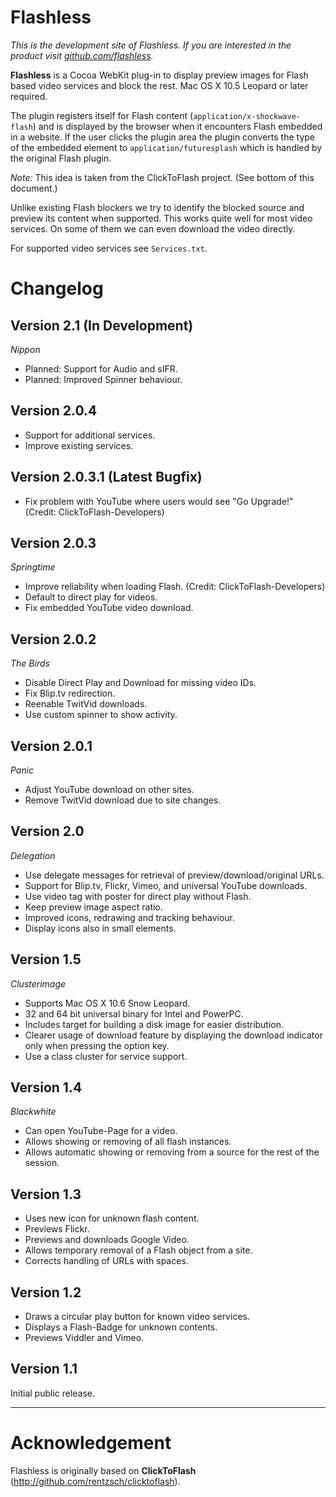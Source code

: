 Flashless
=========

*This is the development site of Flashless. If you are interested in the product visit [github.com/flashless](http://useless.github.com/flashless/).*

**Flashless** is a Cocoa WebKit plug-in to display preview images for Flash based video services and block the rest. Mac OS X 10.5 Leopard or later required.

The plugin registers itself for Flash content (`application/x-shockwave-flash`) and is displayed by the browser when it encounters Flash embedded in a website. If the user clicks the plugin area the plugin converts the type of the embedded element to `application/futuresplash` which is handled by the original Flash plugin.

*Note:* This idea is taken from the ClickToFlash project. (See bottom of this document.)

Unlike existing Flash blockers we try to identify the blocked source and preview its content when supported. This works quite well for most video services. On some of them we can even download the video directly.

For supported video services see `Services.txt`.

Changelog
=========

Version 2.1 (In Development)
-----------
_Nippon_

* Planned: Support for Audio and sIFR.
* Planned: Improved Spinner behaviour.


Version 2.0.4
-------------

* Support for additional services.
* Improve existing services.


Version 2.0.3.1 (Latest Bugfix)
---------------

* Fix problem with YouTube where users would see "Go Upgrade!" (Credit: ClickToFlash-Developers)


Version 2.0.3
-------------
_Springtime_

* Improve reliability when loading Flash. (Credit: ClickToFlash-Developers)
* Default to direct play for videos.
* Fix embedded YouTube video download.


Version 2.0.2
-------------
_The Birds_

* Disable Direct Play and Download for missing video IDs.
* Fix Blip.tv redirection.
* Reenable TwitVid downloads.
* Use custom spinner to show activity.


Version 2.0.1
-------------
_Panic_

* Adjust YouTube download on other sites.
* Remove TwitVid download due to site changes.


Version 2.0
-----------
_Delegation_

* Use delegate messages for retrieval of preview/download/original URLs.
* Support for Blip.tv, Flickr, Vimeo, and universal YouTube downloads.
* Use video tag with poster for direct play without Flash.
* Keep preview image aspect ratio.
* Improved icons, redrawing and tracking behaviour.
* Display icons also in small elements.


Version 1.5
-----------
_Clusterimage_

* Supports Mac OS X 10.6 Snow Leopard.
* 32 and 64 bit universal binary for Intel and PowerPC.
* Includes target for building a disk image for easier distribution.
* Clearer usage of download feature by displaying the download indicator only when pressing the option key.
* Use a class cluster for service support.


Version 1.4
-----------
_Blackwhite_

* Can open YouTube-Page for a video.
* Allows showing or removing of all flash instances.
* Allows automatic showing or removing from a source for the rest of the session.


Version 1.3
-----------

* Uses new icon for unknown flash content.
* Previews Flickr.
* Previews and downloads Google Video.
* Allows temporary removal of a Flash object from a site.
* Corrects handling of URLs with spaces.


Version 1.2
-----------

* Draws a circular play button for known video services.
* Displays a Flash-Badge for unknown contents.
* Previews Viddler and Vimeo.


Version 1.1
-----------

Initial public release.

***

Acknowledgement
===============

Flashless is originally based on **ClickToFlash** (<http://github.com/rentzsch/clicktoflash>).
